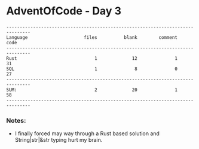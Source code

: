 # AdventOfCode - Day 3

```
-------------------------------------------------------------------------------
Language                     files          blank        comment           code
-------------------------------------------------------------------------------
Rust                             1             12              1             31
SQL                              1              8              0             27
-------------------------------------------------------------------------------
SUM:                             2             20              1             58
-------------------------------------------------------------------------------
```

### Notes:

* I finally forced may way through a Rust based solution and String|str|&str typing hurt my brain.
